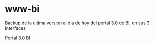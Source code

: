 www-bi
======

Backup de la ultima version al dia de hoy del portal 3.0 de BI, en sus 3 interfaces

Portal 3.0 BI

